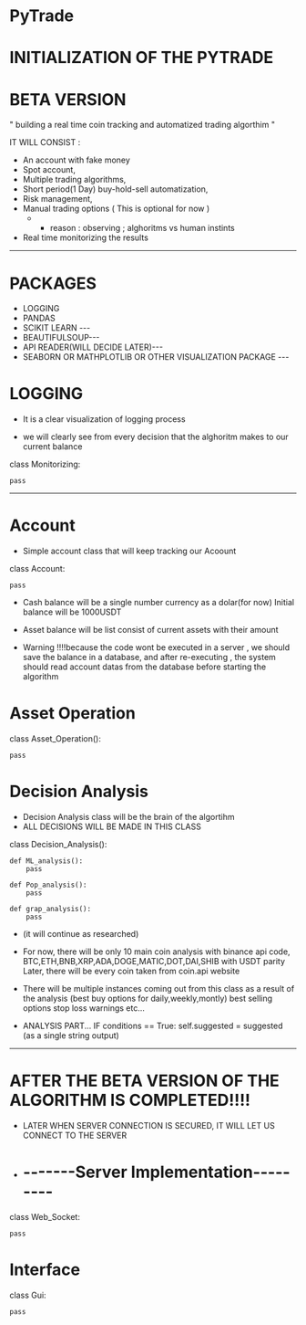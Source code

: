 # PyTrade
# INITIALIZATION OF THE PYTRADE
# BETA VERSION

 " building a real time coin tracking and automatized trading algorthim "

 IT WILL CONSIST :

- An account with fake money
- Spot account,
- Multiple trading algorithms,
- Short period(1 Day) buy-hold-sell automatization,
- Risk management,
- Manual trading options ( This is optional for now )
  - - reason : observing ; alghoritms vs human instints
- Real time monitorizing the results
 -------



# PACKAGES
- LOGGING  
- PANDAS 
- SCIKIT LEARN ---
- BEAUTIFULSOUP---
- API READER(WILL DECIDE LATER)---
- SEABORN OR MATHPLOTLIB OR OTHER VISUALIZATION PACKAGE ---
    





# LOGGING
+ It is a clear visualization of logging process

+ we will clearly see from every decision that the alghoritm makes to our current balance


class Monitorizing:
    
    pass



----------------------------

# Account

+ Simple account class that will keep tracking our Acoount



class Account:
    
    pass


+ Cash balance will be a single number currency as a dolar(for now)
Initial balance will be 1000USDT

+ Asset balance will be list consist of current assets with their amount

- Warning 
!!!!because the code wont be executed in a server , we should save the balance in a database, and 
after re-executing , the system should read account datas from the database before starting the algorithm


# Asset Operation


class Asset_Operation():
    
    pass



# Decision Analysis


+ Decision Analysis class will be  the brain of the  algortihm
+ ALL DECISIONS WILL BE MADE IN THIS CLASS


class Decision_Analysis():
    

    def ML_analysis():
        pass

    def Pop_analysis():
        pass
    
    def grap_analysis():
        pass

- (it will continue as researched)
     

- For now, there will be only 10 main coin analysis with binance api code,
BTC,ETH,BNB,XRP,ADA,DOGE,MATIC,DOT,DAI,SHIB with USDT parity
Later, there will be every coin taken from coin.api website

- There will be multiple instances coming out from this class as a result of
the analysis (best buy options for daily,weekly,montly)
best selling options
stop loss warnings etc...



+ ANALYSIS PART...
IF conditions == True:
    self.suggested = suggested (as a single string output)

- ----------------------------------------------------------





# AFTER THE BETA VERSION OF THE ALGORITHM IS COMPLETED!!!!

+ LATER WHEN SERVER CONNECTION IS SECURED, IT WILL LET US CONNECT TO THE SERVER

* # -------Server Implementation---------

class Web_Socket:

    pass



# Interface



class Gui:

    pass

